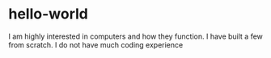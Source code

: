 # hello-world
I am highly interested in computers and how they function. I have built a few from scratch. 
I do not have much coding experience 
